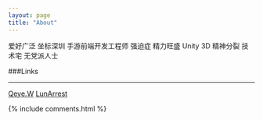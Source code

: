 ```yaml
---
layout: page
title: "About"
---
```



<span class="tag">爱好广泛</span>
<span class="tag">坐标深圳</span>
<span class="tag">手游前端开发工程师</span>
<span class="tag">强迫症</span>
<span class="tag">精力旺盛</span>
<span class="tag">Unity 3D</span>
<span class="tag">精神分裂</span>
<span class="tag">技术宅</span>
<span class="tag">无党派人士</span>


###Links

----------

<a href="http://leitai.wang" class="tag">Qeye.W</a>
<a href="http://lunarrest.github.io" class="tag">LunArrest</a>

{% include comments.html %}
